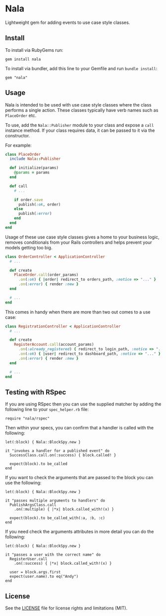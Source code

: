 # Nala

Lightweight gem for adding events to use case style classes.

## Install

To install via RubyGems run:

```
gem install nala
```

To install via bundler, add this line to your Gemfile and run `bundle install`:

```
gem "nala"
```

## Usage

Nala is intended to be used with use case style classes where the class performs a
single action. These classes typically have verb names such as `PlaceOrder` etc.

To use, add the `Nala::Publisher` module to your class and expose a `call`
instance method. If your class requires data, it can be passed to it via the constructor.

For example:

```ruby
class PlaceOrder
  include Nala::Publisher

  def initialize(params)
    @params = params
  end

  def call
    # ...

    if order.save
      publish(:ok, order)
    else
      publish(:error)
    end
  end
end
```

Usage of these use case style classes gives a home to your business logic, removes
conditionals from your Rails controllers and helps prevent your models getting too
big.

```ruby
class OrderController < ApplicationController
  # ...

  def create
    PlaceOrder.call(order_params)
      .on(:ok) { |order| redirect_to orders_path, :notice => "..." }
      .on(:error) { render :new }
  end

  # ...
end
```

This comes in handy when there are more than two out comes to a use case:

```ruby
class RegistrationController < ApplicationController
  # ...

  def create
    RegisterAccount.call(account_params)
      .on(:already_registered) { redirect_to login_path, :notice => "..." }
      .on(:ok) { |user| redirect_to dashboard_path, :notice => "..." }
      .on(:error) { render :new }
  end

  # ...
end
```

## Testing with RSpec

If you are using RSpec then you can use the supplied matcher by adding the following line to your `spec_helper.rb` file:

```
require "nala/rspec"
```

Then within your specs, you can confirm that a handler is called with the following:

```
let(:block) { Nala::BlockSpy.new }

it "invokes a handler for a published event" do
  SuccessClass.call.on(:success) { block.called! }

  expect(block).to be_called
end
```

If you want to check the arguments that are passed to the block you can use the following:

```
let(:block) { Nala::BlockSpy.new }

it "passes multiple arguments to handlers" do
  PublishArgsClass.call
    .on(:multiple) { |*x| block.called_with!(x) }

  expect(block).to be_called_with(:a, :b, :c)
end
```

If you need check the arguments attributes in more detail you can do the following:

```
let(:block) { Nala::BlockSpy.new }

it "passes a user with the correct name" do
  RegisterUser.call
    .on(:success) { |*x| block.called_with!(x) }

  user = block.args.first
  expect(user.name).to eq("Andy")
end
```

## License

See the [LICENSE](LICENSE.txt) file for license rights and limitations (MIT).
